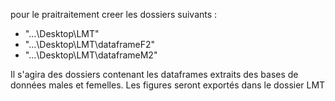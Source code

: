 pour le praitraitement creer les dossiers suivants : 
- "...\Desktop\LMT"
- "...\Desktop\LMT\dataframeF2"
- "...\Desktop\LMT\dataframeM2"
  
Il s'agira des dossiers contenant les dataframes extraits des bases de données males et femelles.
Les figures seront exportés dans le dossier LMT 

